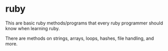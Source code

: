 # ruby

This are basic ruby methods/programs that every ruby programmer should know when learning ruby.  

There are methods on strings, arrays, loops, hashes, file handling, and more. 

